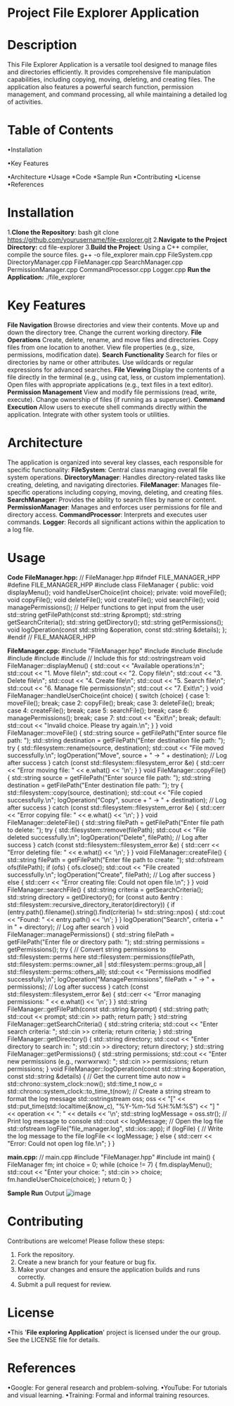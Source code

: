 #  Project File Explorer Application
# Description
This File Explorer Application is a versatile tool designed to manage files and directories efficiently. It provides comprehensive file manipulation capabilities, including copying, moving, deleting, and creating files. The application also features a powerful search function, permission management, and command processing, all while maintaining a detailed log of activities.
# Table of Contents

•Installation

•Key Features

•Architecture
•Usage
    *Code
    *Sample Run
•Contributing
•License
•References
# Installation
1.**Clone the Repository**:
bash
git clone https://github.com/yourusername/file-explorer.git
2.**Navigate to the Project Directory:**
 cd file-explorer
3.**Build the Project**:
Using a C++ compiler, compile the source files.
   g++ -o file_explorer main.cpp FileSystem.cpp DirectoryManager.cpp FileManager.cpp SearchManager.cpp PermissionManager.cpp CommandProcessor.cpp Logger.cpp
**Run the Application:**
./file_explorer
# Key Features
**File Navigation**
Browse directories and view their contents.
Move up and down the directory tree.
Change the current working directory.
**File Operations**
Create, delete, rename, and move files and directories.
Copy files from one location to another.
View file properties (e.g., size, permissions, modification date).
**Search Functionality**
Search for files or directories by name or other attributes.
Use wildcards or regular expressions for advanced searches.
**File Viewing**
Display the contents of a file directly in the terminal (e.g., using cat, less, or custom implementation).
Open files with appropriate applications (e.g., text files in a text editor).
**Permission Management**
View and modify file permissions (read, write, execute).
Change ownership of files (if running as a superuser).
**Command Execution**
Allow users to execute shell commands directly within the application.
Integrate with other system tools or utilities.
# Architecture
The application is organized into several key classes, each responsible for specific functionality:
**FileSystem**: Central class managing overall file system operations.
**DirectoryManager**: Handles directory-related tasks like creating, deleting, and navigating directories.
**FileManager**: Manages file-specific operations including copying, moving, deleting, and creating files.
**SearchManager**: Provides the ability to search files by name or content.
**PermissionManager**: Manages and enforces user permissions for file and directory access.
**CommandProcessor**: Interprets and executes user commands.
**Logger**: Records all significant actions within the application to a log file.
# Usage
**Code**
**FileManager.hpp:**
// FileManager.hpp
#ifndef FILE_MANAGER_HPP
#define FILE_MANAGER_HPP
#include <string>
class FileManager {
public:
    void displayMenu();
    void handleUserChoice(int choice);
private:
    void moveFile();
    void copyFile();
    void deleteFile();
    void createFile();
    void searchFile();
    void managePermissions();
    // Helper functions to get input from the user
    std::string getFilePath(const std::string &prompt);
    std::string getSearchCriteria();
    std::string getDirectory();
    std::string getPermissions();
    void logOperation(const std::string &operation, const std::string &details);
};
#endif // FILE_MANAGER_HPP
    
**FileManager.cpp:**
#include "FileManager.hpp"
#include <iostream>
#include <filesystem>
#include <fstream>
#include <chrono>
#include <iomanip>
#include <sstream> // Include this for std::ostringstream
void FileManager::displayMenu() {
    std::cout << "Available operations:\n";
    std::cout << "1. Move file\n";
    std::cout << "2. Copy file\n";
    std::cout << "3. Delete file\n";
    std::cout << "4. Create file\n";
    std::cout << "5. Search file\n";
    std::cout << "6. Manage file permissions\n";
    std::cout << "7. Exit\n";
}
void FileManager::handleUserChoice(int choice) {
    switch (choice) {
    case 1: moveFile(); break;
    case 2: copyFile(); break;
    case 3: deleteFile(); break;
    case 4: createFile(); break;
    case 5: searchFile(); break;
    case 6: managePermissions(); break;
    case 7: std::cout << "Exit\n"; break;
    default: std::cout << "Invalid choice. Please try again.\n";
    }
}
void FileManager::moveFile() {
    std::string source = getFilePath("Enter source file path: ");
    std::string destination = getFilePath("Enter destination file path: ");
    try {
        std::filesystem::rename(source, destination);
        std::cout << "File moved successfully.\n";
        logOperation("Move", source + " -> " + destination); // Log after success
    } catch (const std::filesystem::filesystem_error &e) {
        std::cerr << "Error moving file: " << e.what() << '\n';
    }
}
void FileManager::copyFile() {
    std::string source = getFilePath("Enter source file path: ");
    std::string destination = getFilePath("Enter destination file path: ");
    try {
        std::filesystem::copy(source, destination);
        std::cout << "File copied successfully.\n";
        logOperation("Copy", source + " -> " + destination); // Log after success
    } catch (const std::filesystem::filesystem_error &e) {
        std::cerr << "Error copying file: " << e.what() << '\n';
    }
}
void FileManager::deleteFile() {
    std::string filePath = getFilePath("Enter file path to delete: ");
    try {
        std::filesystem::remove(filePath);
        std::cout << "File deleted successfully.\n";
        logOperation("Delete", filePath); // Log after success
    } catch (const std::filesystem::filesystem_error &e) {
        std::cerr << "Error deleting file: " << e.what() << '\n';
    }
}
void FileManager::createFile() {
    std::string filePath = getFilePath("Enter file path to create: ");
    std::ofstream ofs(filePath);
    if (ofs) {
        ofs.close();
        std::cout << "File created successfully.\n";
        logOperation("Create", filePath); // Log after success
    } else {
        std::cerr << "Error creating file: Could not open file.\n";
    }
}
void FileManager::searchFile() {
    std::string criteria = getSearchCriteria();
    std::string directory = getDirectory();
    for (const auto &entry : std::filesystem::recursive_directory_iterator(directory)) {
        if (entry.path().filename().string().find(criteria) != std::string::npos) {
            std::cout << "Found: " << entry.path() << '\n';
        }
    }
    logOperation("Search", criteria + " in " + directory); // Log after search
}
void FileManager::managePermissions() {
    std::string filePath = getFilePath("Enter file or directory path: ");
    std::string permissions = getPermissions();
    try {
        // Convert string permissions to std::filesystem::perms here
        std::filesystem::permissions(filePath,
                                     std::filesystem::perms::owner_all | 
                                     std::filesystem::perms::group_all | 
                                     std::filesystem::perms::others_all);
        std::cout << "Permissions modified successfully.\n";
        logOperation("ManagePermissions", filePath + " -> " + permissions); // Log after success
    } catch (const std::filesystem::filesystem_error &e) {
        std::cerr << "Error managing permissions: " << e.what() << '\n';
    }
}
std::string FileManager::getFilePath(const std::string &prompt) {
    std::string path;
    std::cout << prompt;
    std::cin >> path;
    return path;
}
std::string FileManager::getSearchCriteria() {
    std::string criteria;
    std::cout << "Enter search criteria: ";
    std::cin >> criteria;
    return criteria;
}
std::string FileManager::getDirectory() {
    std::string directory;
    std::cout << "Enter directory to search in: ";
    std::cin >> directory;
    return directory;
}
std::string FileManager::getPermissions() {
    std::string permissions;
    std::cout << "Enter new permissions (e.g., rwxrwxrwx): ";
    std::cin >> permissions;
    return permissions;
}
void FileManager::logOperation(const std::string &operation, const std::string &details) {
    // Get the current time
    auto now = std::chrono::system_clock::now();
    std::time_t now_c = std::chrono::system_clock::to_time_t(now);
    // Create a string stream to format the log message
    std::ostringstream oss;
     oss << "[" << std::put_time(std::localtime(&now_c), "%Y-%m-%d %H:%M:%S") << "] " <<
           operation << ": " << details << '\n';
    std::string logMessage = oss.str();
    // Print log message to console
    std::cout << logMessage;
    // Open the log file
    std::ofstream logFile("file_manager.log", std::ios::app);
    if (logFile) {
        // Write the log message to the file
        logFile << logMessage;
    } else {
        std::cerr << "Error: Could not open log file.\n";
    }
}


**main.cpp:**
// main.cpp
#include "FileManager.hpp"
#include <iostream>
int main() {
    FileManager fm;
    int choice = 0;
    while (choice != 7) {
        fm.displayMenu();
        std::cout << "Enter your choice: ";
        std::cin >> choice;
        fm.handleUserChoice(choice);
    }
    return 0;
}


**Sample Run**
Output
![image](https://github.com/user-attachments/assets/4ed2e5df-4b44-45ee-8c45-63195f1ef467)

# Contributing
Contributions are welcome! Please follow these steps:
1. Fork the repository.
2. Create a new branch for your feature or bug fix.
3. Make your changes and ensure the application builds and runs correctly.
4. Submit a pull request for review.

# License
•This '**File exploring Application**' project is licensed under the our group. See the LICENSE file for details.
# References
•Google: For general research and problem-solving.
•YouTube: For tutorials and visual learning.
•Training: Formal and informal training resources.
